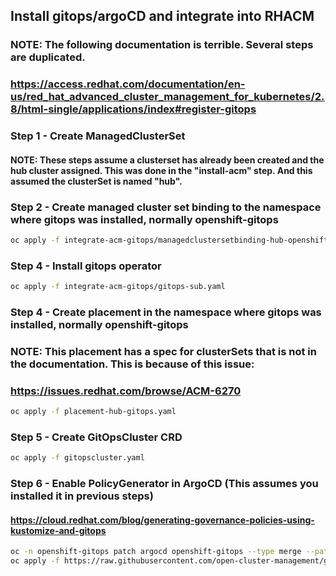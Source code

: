 ## Install gitops/argoCD and integrate into RHACM
### NOTE: The following documentation is terrible. Several steps are duplicated.
### https://access.redhat.com/documentation/en-us/red_hat_advanced_cluster_management_for_kubernetes/2.8/html-single/applications/index#register-gitops

### Step 1 - Create ManagedClusterSet
#### NOTE: These steps assume a clusterset has already been created and the hub cluster assigned. This was done in the "install-acm" step. And this assumed the clusterSet is named "hub".

### Step 2 - Create managed cluster set binding to the namespace where gitops was installed, normally openshift-gitops
```bash
oc apply -f integrate-acm-gitops/managedclustersetbinding-hub-openshift-gitops.yaml
```
### Step 4 - Install gitops operator
```bash
oc apply -f integrate-acm-gitops/gitops-sub.yaml
```

### Step 4 - Create placement in the namespace where gitops was installed, normally openshift-gitops
### NOTE: This placement has a spec for clusterSets that is not in the documentation. This is because of this issue:
### https://issues.redhat.com/browse/ACM-6270
```bash
oc apply -f placement-hub-gitops.yaml
```
### Step 5 -  Create GitOpsCluster CRD
```bash
oc apply -f gitopscluster.yaml
```

### Step 6 - Enable PolicyGenerator in ArgoCD (This assumes you installed it in previous steps)
#### https://cloud.redhat.com/blog/generating-governance-policies-using-kustomize-and-gitops
```bash
oc -n openshift-gitops patch argocd openshift-gitops --type merge --patch "$(curl https://raw.githubusercontent.com/stolostron/grc-policy-generator-blog/main/openshift-gitops/argocd-patch.yaml)"
oc apply -f https://raw.githubusercontent.com/open-cluster-management/grc-policy-generator-blog/main/openshift-gitops/cluster-role.yaml
```

